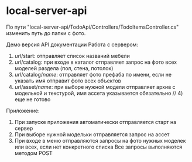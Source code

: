 # local-server-api
По пути "local-server-api/TodoApi/Controllers/TodoItemsController.cs" изменить путь до папки с фото.

Демо версия API документации
Работа с сервером:
1) *url*/start: отправляет список названий мебели
2) *url*/catalog: при входе в каталог отправляет запрос на фото всех моделей раздела (пол, стена, потолок)
3) *url*/catalog/*name*: отправляет фото префаба по имени, если не указать имя отправит фото всех объектов
4) *url*/asset/*name*: при выборе нужной модели отправляет архив с моделькой и текстурой, имя ассета указывается обязательно 
// 4) еще не готово

Приложение:
1) При запуске приложения автоматически отправляется старт на сервер
2) При выборе нужной модельки отправляется запрос на ассет
3) При входе в меню отправляются запросы на фото нужных моделек или всех, если нет конкретного списка
Все запросы выполняются методом POST

